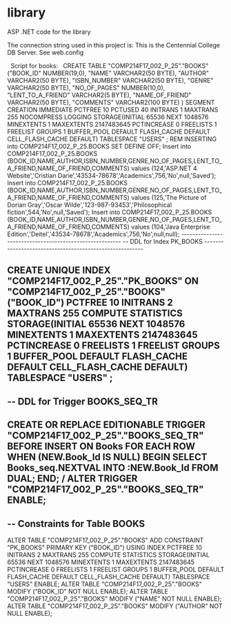 # library
ASP .NET code for the library

The connection string used in this project is: This is the Centennial College DB Server. See web.config

<connectionStrings>
    <add name="LibCollectionOracleCenCol"
    connectionString="Data Source=(DESCRIPTION=(ADDRESS_LIST=(ADDRESS=(PROTOCOL=TCP)(HOST=oracle1.centennialcollege.ca)(PORT=1521)))   (CONNECT_DATA=(SERVER=DEDICATED)(SERVICE_NAME=SQLD)));User Id=<Your_UserID>;Password=<Your_Password>;"
    providerName="Oracle.DataAccess.Client"/>
  </connectionStrings>
  
  Script for books:
  
  CREATE TABLE "COMP214F17_002_P_25"."BOOKS" 
   ("BOOK_ID" NUMBER(19,0), 
	"NAME" VARCHAR2(50 BYTE), 
	"AUTHOR" VARCHAR2(50 BYTE), 
	"ISBN_NUMBER" VARCHAR2(50 BYTE), 
	"GENRE" VARCHAR2(50 BYTE), 
	"NO_OF_PAGES" NUMBER(10,0), 
	"LENT_TO_A_FRIEND" VARCHAR2(5 BYTE), 
	"NAME_OF_FRIEND" VARCHAR2(50 BYTE), 
	"COMMENTS" VARCHAR2(100 BYTE)
   ) SEGMENT CREATION IMMEDIATE 
  PCTFREE 10 PCTUSED 40 INITRANS 1 MAXTRANS 255 
 NOCOMPRESS LOGGING
  STORAGE(INITIAL 65536 NEXT 1048576 MINEXTENTS 1 MAXEXTENTS 2147483645
  PCTINCREASE 0 FREELISTS 1 FREELIST GROUPS 1
  BUFFER_POOL DEFAULT FLASH_CACHE DEFAULT CELL_FLASH_CACHE DEFAULT)
  TABLESPACE "USERS" ;
REM INSERTING into COMP214F17_002_P_25.BOOKS
SET DEFINE OFF;
Insert into COMP214F17_002_P_25.BOOKS (BOOK_ID,NAME,AUTHOR,ISBN_NUMBER,GENRE,NO_OF_PAGES,LENT_TO_A_FRIEND,NAME_OF_FRIEND,COMMENTS) values (124,'ASP.NET 4 Website','Cristian Darie','43534-78678','Academics',756,'No',null,'Saved');
Insert into COMP214F17_002_P_25.BOOKS (BOOK_ID,NAME,AUTHOR,ISBN_NUMBER,GENRE,NO_OF_PAGES,LENT_TO_A_FRIEND,NAME_OF_FRIEND,COMMENTS) values (125,'The Picture of Dorian Gray','Oscar Wilde','123-987-93453','Philosophical fiction',544,'No',null,'Saved');
Insert into COMP214F17_002_P_25.BOOKS (BOOK_ID,NAME,AUTHOR,ISBN_NUMBER,GENRE,NO_OF_PAGES,LENT_TO_A_FRIEND,NAME_OF_FRIEND,COMMENTS) values (104,'Java Enterprise Edition','Deitel','43534-78678','Academics',756,'No',null,null);
--------------------------------------------------------
--  DDL for Index PK_BOOKS
--------------------------------------------------------

  CREATE UNIQUE INDEX "COMP214F17_002_P_25"."PK_BOOKS" ON "COMP214F17_002_P_25"."BOOKS" ("BOOK_ID") 
  PCTFREE 10 INITRANS 2 MAXTRANS 255 COMPUTE STATISTICS 
  STORAGE(INITIAL 65536 NEXT 1048576 MINEXTENTS 1 MAXEXTENTS 2147483645
  PCTINCREASE 0 FREELISTS 1 FREELIST GROUPS 1
  BUFFER_POOL DEFAULT FLASH_CACHE DEFAULT CELL_FLASH_CACHE DEFAULT)
  TABLESPACE "USERS" ;
--------------------------------------------------------
--  DDL for Trigger BOOKS_SEQ_TR
--------------------------------------------------------

  CREATE OR REPLACE EDITIONABLE TRIGGER "COMP214F17_002_P_25"."BOOKS_SEQ_TR" 
 BEFORE INSERT ON Books FOR EACH ROW
  WHEN (NEW.Book_Id IS NULL) BEGIN
 SELECT Books_seq.NEXTVAL INTO :NEW.Book_Id FROM DUAL;
END;
/
ALTER TRIGGER "COMP214F17_002_P_25"."BOOKS_SEQ_TR" ENABLE;
--------------------------------------------------------
--  Constraints for Table BOOKS
--------------------------------------------------------

  ALTER TABLE "COMP214F17_002_P_25"."BOOKS" ADD CONSTRAINT "PK_BOOKS" PRIMARY KEY ("BOOK_ID")
  USING INDEX PCTFREE 10 INITRANS 2 MAXTRANS 255 COMPUTE STATISTICS 
  STORAGE(INITIAL 65536 NEXT 1048576 MINEXTENTS 1 MAXEXTENTS 2147483645
  PCTINCREASE 0 FREELISTS 1 FREELIST GROUPS 1
  BUFFER_POOL DEFAULT FLASH_CACHE DEFAULT CELL_FLASH_CACHE DEFAULT)
  TABLESPACE "USERS"  ENABLE;
  ALTER TABLE "COMP214F17_002_P_25"."BOOKS" MODIFY ("BOOK_ID" NOT NULL ENABLE);
  ALTER TABLE "COMP214F17_002_P_25"."BOOKS" MODIFY ("NAME" NOT NULL ENABLE);
  ALTER TABLE "COMP214F17_002_P_25"."BOOKS" MODIFY ("AUTHOR" NOT NULL ENABLE);

